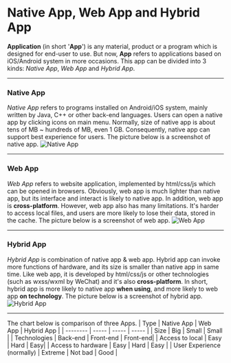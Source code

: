 ﻿# Native App, Web App and Hybrid App

**Application** (in short '**App**') is any material, product or a program which is designed for end-user to use. 
But now, **App** refers to applications based on iOS/Android system in more occasions. This app can be divided into 3 kinds: *Native App*, *Web App* and *Hybrid App*.

---

### Native App

*Native App* refers to programs installed on Android/iOS system, mainly written by Java, C++ or other back-end languages. Users can open a native app by clicking icons on main menu.
Normally, size of native app is about tens of MB ~ hundreds of MB, even 1 GB. Consequently, native app can support best experience for users.
The picture below is a screenshot of native app.
![Native App][1]

---

### Web App
*Web App* refers to website application, implemented by html/css/js which can be opened in browsers. Obviously, web app is much lighter than native app, but its interface and interact is likely to native app. In addition, web app is **cross-platform**.
However, web app also has many limitations. It's harder to access local files, and users are more likely to lose their data, stored in the cache.
The picture below is a screenshot of web app.
![Web App][2]

---

### Hybrid App
*Hybrid App* is combination of native app & web app. Hybrid app can invoke more functions of hardware, and its size is smaller than native app in same time. Like web app, it is developed by html/css/js or other technologies (such as wxss/wxml by WeChat) and it's also **cross-platform**. In short, hybrid app is more likely to native app **when using**, and more likely to web app **on technology**.
The picture below is a screenshot of hybrid app.
![Hybrid App][3]

---

The chart below is comparison of three Apps.
| Type        | Native App | Web App | Hybrid App |
| --------   | -----  | -----  | ----- |
| Size     | Big | Small | Small |
| Technologies        |   Back-end   |   Front-end   | Front-end|
| Access to local        |    Easy    |  Hard  | Easy|
| Access to hardware | Easy | Hard | Easy |
| User Experience (normally) | Extreme | Not bad | Good |

  [1]: http://www.diving-fish.com/pics/apps/1.png
  [2]: http://www.diving-fish.com/pics/apps/2.png
  [3]: http://www.diving-fish.com/pics/apps/3.png